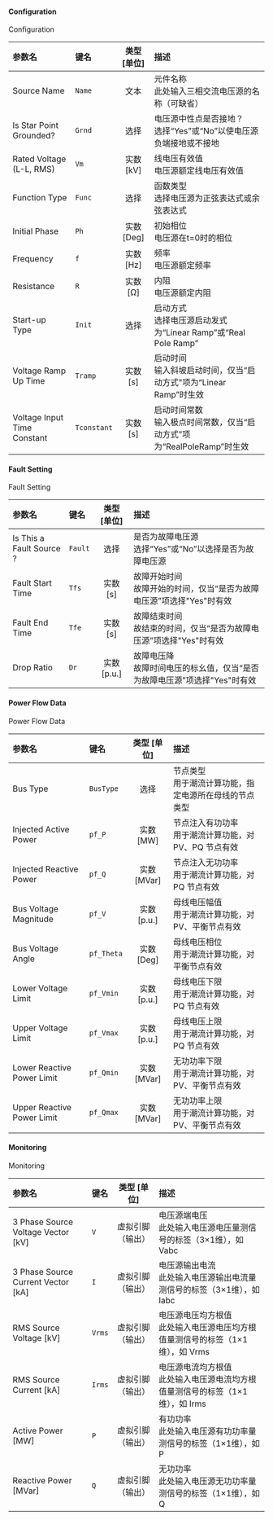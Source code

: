 <!--
DO NOT EDIT THIS FILE DIRECTLY.
This file is generated by tools/comp-docs.js.
All changes will be overwritten by regeneration.
-->

<slot class="model-parameters">

#### Configuration

Configuration

| 参数名 | 键名 | 类型 [单位] | 描述 |
|:------ |:---- |:-----------:|:---- |
| Source Name | `Name` | 文本 | 元件名称<br/>此处输入三相交流电压源的名称（可缺省） |
| Is Star Point Grounded? | `Grnd` | 选择 | 电压源中性点是否接地？<br/>选择“Yes”或“No”以使电压源负端接地或不接地 |
| Rated Voltage \(L\-L, RMS\) | `Vm` | 实数 [kV] | 线电压有效值<br/>电压源额定线电压有效值 |
| Function Type | `Func` | 选择 | 函数类型<br/>选择电压源为正弦表达式或余弦表达式 |
| Initial Phase | `Ph` | 实数 [Deg] | 初始相位<br/>电压源在t=0时的相位 |
| Frequency | `f` | 实数 [Hz] | 频率<br/>电压源额定频率 |
| Resistance | `R` | 实数 [Ω] | 内阻<br/>电压源额定内阻 |
| Start\-up Type | `Init` | 选择 | 启动方式<br/>选择电压源启动发式为“Linear Ramp”或“Real Pole Ramp” |
| Voltage Ramp Up Time | `Tramp` | 实数 [s] | 启动时间<br/>输入斜坡启动时间，仅当“启动方式"项为“Linear Ramp”时生效 |
| Voltage Input Time Constant | `Tconstant` | 实数 [s] | 启动时间常数<br/>输入极点时间常数，仅当“启动方式”项为“RealPoleRamp”时生效 |

#### Fault Setting

Fault Setting

| 参数名 | 键名 | 类型 [单位] | 描述 |
|:------ |:---- |:-----------:|:---- |
| Is This a Fault Source ? | `Fault` | 选择 | 是否为故障电压源<br/>选择“Yes”或“No”以选择是否为故障电压源 |
| Fault Start Time | `Tfs` | 实数 [s] | 故障开始时间<br/>故障开始的时间，仅当“是否为故障电压源”项选择"Yes"时有效 |
| Fault End Time | `Tfe` | 实数 [s] | 故障结束时间<br/>故结束的时间，仅当“是否为故障电压源”项选择"Yes"时有效 |
| Drop Ratio | `Dr` | 实数 [p\.u\.] | 故障电压降<br/>故障时间电压的标幺值，仅当“是否为故障电压源”项选择"Yes"时有效 |

#### Power Flow Data

Power Flow Data

| 参数名 | 键名 | 类型 [单位] | 描述 |
|:------ |:---- |:-----------:|:---- |
| Bus Type | `BusType` | 选择 | 节点类型<br/>用于潮流计算功能，指定电源所在母线的节点类型 |
| Injected Active Power | `pf_P` | 实数 [MW] | 节点注入有功功率<br/>用于潮流计算功能，对 PV、PQ 节点有效 |
| Injected Reactive Power | `pf_Q` | 实数 [MVar] | 节点注入无功功率<br/>用于潮流计算功能，对 PQ 节点有效 |
| Bus Voltage Magnitude | `pf_V` | 实数 [p\.u\.] | 母线电压幅值<br/>用于潮流计算功能，对 PV、平衡节点有效 |
| Bus Voltage Angle | `pf_Theta` | 实数 [Deg] | 母线电压相位<br/>用于潮流计算功能，对平衡节点有效 |
| Lower Voltage Limit | `pf_Vmin` | 实数 [p\.u\.] | 母线电压下限<br/>用于潮流计算功能，对 PQ 节点有效 |
| Upper Voltage Limit | `pf_Vmax` | 实数 [p\.u\.] | 母线电压上限<br/>用于潮流计算功能，对 PQ 节点有效 |
| Lower Reactive Power Limit | `pf_Qmin` | 实数 [MVar] | 无功功率下限<br/>用于潮流计算功能，对 PV、平衡节点有效 |
| Upper Reactive Power Limit | `pf_Qmax` | 实数 [MVar] | 无功功率上限<br/>用于潮流计算功能，对 PV、平衡节点有效 |

#### Monitoring

Monitoring

| 参数名 | 键名 | 类型 [单位] | 描述 |
|:------ |:---- |:-----------:|:---- |
| 3 Phase Source Voltage Vector \[kV\] | `V` | 虚拟引脚（输出） | 电压源端电压<br/>此处输入电压源电压量测信号的标签（3×1维），如 Vabc |
| 3 Phase Source Current Vector \[kA\] | `I` | 虚拟引脚（输出） | 电压源输出电流<br/>此处输入电压源输出电流量测信号的标签（3×1维），如 Iabc |
| RMS Source Voltage \[kV\] | `Vrms` | 虚拟引脚（输出） | 电压源电压均方根值<br/>此处输入电压源电压均方根值量测信号的标签（1×1维），如 Vrms |
| RMS Source Current \[kA\] | `Irms` | 虚拟引脚（输出） | 电压源电流均方根值<br/>此处输入电压源电流均方根值量测信号的标签（1×1维），如 Irms |
| Active Power \[MW\] | `P` | 虚拟引脚（输出） | 有功功率<br/>此处输入电压源有功功率量测信号的标签（1×1维），如 P |
| Reactive Power \[MVar\] | `Q` | 虚拟引脚（输出） | 无功功率<br/>此处输入电压源无功功率量测信号的标签（1×1维），如 Q |


</slot>
